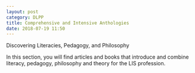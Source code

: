 ```yaml
---
layout: post
category: DLPP
title: Comprehensive and Intensive Anthologies
date: 2018-07-19 11:50
---
```


Discovering Literacies, Pedagogy, and Philosophy

In this section, you will find articles and books that introduce and combine literacy, pedagogy, philosophy and theory for the LIS profession.
